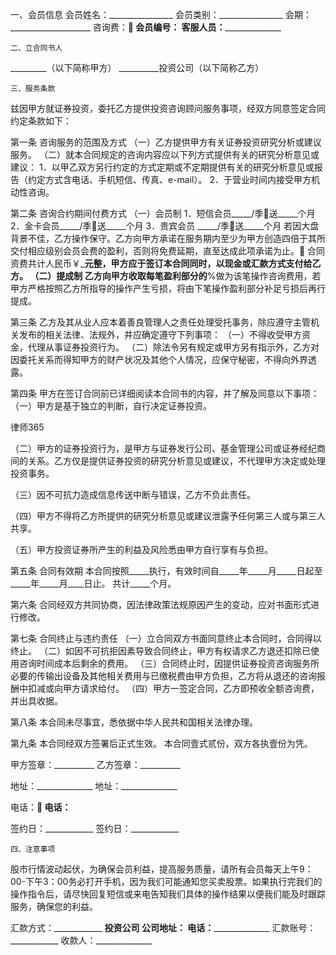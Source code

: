 
 一、会员信息
会员姓名：________________
会员类别：________________
会期：____________________
咨询费：__________________
会员编号：________________
客服人员：________________

    二、立合同书人
_________（以下简称甲方）
__________投资公司（以下简称乙方）


    三、服务条款
兹因甲方就证券投资，委托乙方提供投资咨询顾问服务事项，经双方同意签定合同约定条款如下：


第一条 咨询服务的范围及方式
（一）乙方提供甲方有关证券投资研究分析或建议服务。
（二）就本合同规定的咨询内容应以下列方式提供有关的研究分析意见或建议：
1．以甲乙双方另行约定的方式定期或不定期提供有关的研究分析意见或报告（约定方式含电话、手机短信、传真、e-mail）。
2．于营业时间内接受甲方机动性咨询。


第二条 咨询合约期间付费方式
（一）会员制
1．短信会员_____/季送_____个月
2．金卡会员_____/季送_____个月
3．贵宾会员 _____/季送_____个月
若因大盘背景不佳，乙方操作保守。乙方向甲方承诺在服务期内至少为甲方创造四倍于其所交付相应级别会员会费的盈利，否则将免费延期，直至达成此项承诺为止。
合同资费共计人民币￥_____元整，甲方应于签订本合同同时，以现金或汇款方式支付给乙方。
（二）提成制
乙方向甲方收取每笔盈利部分的____%做为该笔操作咨询费用，若甲方严格按照乙方所指导的操作产生亏损，将由下笔操作盈利部分补足亏损后再行提成。


第三条 乙方及其从业人应本着善良管理人之责任处理受托事务，除应遵守主管机关发布的相关法律、法规外，并应确定遵守下列事项：
（一）不得收受甲方资金，代理从事证券投资行为。
（二）除法令另有规定或甲方另有指示外，乙方对因委托关系而得知甲方的财产状况及其他个人情况，应保守秘密，不得向外界透露。


第四条 甲方在签订合同前已详细阅读本合同书的内容，并了解及同意以下事项：
（一）甲方是基于独立的判断，自行决定证券投资。




 
律师365






（二）甲方的证券投资行为，是甲方与证券发行公司、基金管理公司或证券经纪商间的关系。乙方仅是提供证券投资的研究分析意见或建议，不代理甲方决定或处理投资事务。

（三）因不可抗力造成信息传送中断与错误，乙方不负此责任。

（四）甲方不得将乙方所提供的研究分析意见或建议泄露予任何第三人或与第三人共享。

（五）甲方投资证券所产生的利益及风险悉由甲方自行享有与负担。




第五条 合同有效期
本合同按照_____执行，有效时间自_____年_____月_____日起至_____年_____月____日止。 共计_____个月。


第六条 合同经双方共同协商，因法律政策法规原因产生的变动，应对书面形式进行修改。


第七条 合同终止与违约责任
（一）立合同双方书面同意终止本合同时，合同得以终止。
（二）如因不可抗拒因素导致合同终止，甲方有权请求乙方退还扣除已使用咨询时间成本后剩余的费用。
（三）合同终止时，因提供证券投资咨询服务所必要的传输出设备及其他相关费用与已缴税费由甲方负担，乙方将从退还的咨询报酬中扣减或向甲方请求给付。
（四）甲方一签定合同，乙方即预收全额咨询费，并出具收据。


第八条 本合同未尽事宜，悉依据中华人民共和国相关法律办理。


第九条 本合同经双方签署后正式生效。
本合同壹式贰份，双方各执壹份为凭。


 



 甲方签章：__________ 乙方签章：__________
 
地址：______________    地址：______________
 
电话：______________  电话：______________
 
签约日：____________    签约日：____________
 


 
    四、注意事项
股市行情波动起伏，为确保会员利益，提高服务质量，请所有会员每天上午9：00-下午3：00务必打开手机，因为我们可能通知您买卖股票。如果执行完我们的操作指令后，请尽快回复短信或来电告知我们具体的操作结果以便我们能及时跟踪服务，确保您的利益。

汇款方式：____________
______________投资公司
公司地址：____________
电话：________________
汇款账号：____________
收款人：______________
 
 

 
 
 
  
 
  
 
   


   
 

   


   


   
 
 
  
 
 
 

